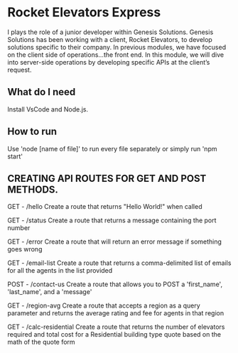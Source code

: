 # Rocket Elevators Express

I plays the role of a junior developer within Genesis Solutions.  Genesis Solutions has been working with a client, Rocket Elevators, to develop solutions specific to their company. In previous modules, we have focused on the client side of operations…the front end. In this module, we will dive into server-side operations by developing specific APIs at the client’s request.

## What do I need
Install VsCode and Node.js.

## How to run
Use 'node [name of file]' to run every file separately or simply run 'npm start'

## CREATING API ROUTES FOR GET AND POST METHODS.

GET - /hello
Create a route that returns "Hello World!" when called

GET - /status
Create a route that returns a message containing the port number
 
GET - /error
Create a route that will return an error message if something goes wrong

GET - /email-list
Create a route that returns a comma-delimited list of emails for all the agents in the list provided

POST - /contact-us
Create a route that allows you to POST a 'first_name', 'last_name', and a 'message'

GET - /region-avg
Create a route that accepts a region as a query parameter and returns the average rating and fee for agents in that region

GET - /calc-residential
Create a route that returns the number of elevators required and total cost for a Residential building type quote based on the math of the quote form

